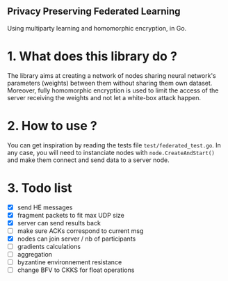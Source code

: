 ## Privacy Preserving Federated Learning
Using multiparty learning and homomorphic encryption, in Go.

# 1. What does this library do ?
The library aims at creating a network of nodes sharing neural network's parameters (weights) between them without sharing them own dataset. Moreover, fully homomorphic encryption is used to limit the access of the server receiving the weights and not let a white-box attack happen.

# 2. How to use ?
You can get inspiration by reading the tests file `test/federated_test.go`.
In any case, you will need to instanciate nodes with `node.CreateAndStart()` and make them connect and send data to a server node.

# 3. Todo list
- [x] send HE messages
- [x] fragment packets to fit max UDP size
- [x] server can send results back
- [ ] make sure ACKs correspond to current msg
- [x] nodes can join server / nb of participants 
- [ ] gradients calculations
- [ ] aggregation
- [ ] byzantine environnement resistance
- [ ] change BFV to CKKS for float operations